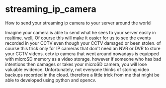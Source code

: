 # streaming_ip_camera
How to send your streaming ip camera to your server around the world

Imagine your camera is able to send what he sees to your server easily in realtime. well, Of course this will make it easier for us to see the events recorded in your CCTV even though your CCTV damaged or been stolen. of course this trick only for IP cameras that don't need an NVR or DVR to store your CCTV videos. cctv ip camera that went around nowadays is equipped with microSD memory as a video storage. however if someone who has bad intentions then damages or takes your microSD camera, you will lose valuable evidence. Unfortunately, not everyone thinks of storing video backups recorded in the cloud. therefore a little trick from me that might be able to developed using python and opencv.

